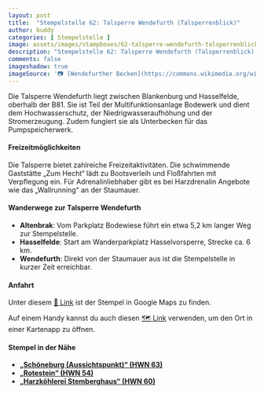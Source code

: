 ```yaml
---
layout: post
title:  "Stempelstelle 62: Talsperre Wendefurth (Talsperrenblick)"
author: buddy
categories: [ Stempelstelle ]
image: assets/images/stampboxes/62-talsperre-wendefurth-talsperrenblick.jpg
description: "Stempelstelle 62: Talsperre Wendefurth (Talsperrenblick) | Thale"
comments: false
imageshadow: true
imageSource: '📷 [Wendefurther Becken](https://commons.wikimedia.org/wiki/File:Wendefurther_Becken.JPG) von <a href="//commons.wikimedia.org/wiki/User:Corradox" title="User:Corradox">Corradox</a> unter Lizenz [CC BY-SA 3.0](https://creativecommons.org/licenses/by-sa/3.0)'
---
```


Die Talsperre Wendefurth liegt zwischen Blankenburg und Hasselfelde, oberhalb der B81. Sie ist Teil der Multifunktionsanlage Bodewerk und dient dem Hochwasserschutz, der Niedrigwasseraufhöhung und der Stromerzeugung. Zudem fungiert sie als Unterbecken für das Pumpspeicherwerk.

#### Freizeitmöglichkeiten

Die Talsperre bietet zahlreiche Freizeitaktivitäten. Die schwimmende Gaststätte „Zum Hecht“ lädt zu Bootsverleih und Floßfahrten mit Verpflegung ein. Für Adrenalinliebhaber gibt es bei Harzdrenalin Angebote wie das „Wallrunning“ an der Staumauer.

#### Wanderwege zur Talsperre Wendefurth

- **Altenbrak**: Vom Parkplatz Bodewiese führt ein etwa 5,2 km langer Weg zur Stempelstelle.
- **Hasselfelde**: Start am Wanderparkplatz Hasselvorsperre, Strecke ca. 6 km.
- **Wendefurth**: Direkt von der Staumauer aus ist die Stempelstelle in kurzer Zeit erreichbar.

#### Anfahrt

Unter diesem [📍 Link](https://www.google.com/maps/dir/?api=1&origin=&destination=51.74322%2C%2010.91930) ist der Stempel in Google Maps zu finden.

<div class="android-only">
  Auf einem Handy kannst du auch diesen 
  <a href="geo:51.74322,10.91930">🗺️ Link</a> 
  verwenden, um den Ort in einer Kartenapp zu öffnen.
  <p></p>
</div>

#### Stempel in der Nähe

- [**„Schöneburg (Aussichtspunkt)“ (HWN 63)**](/stempelstelle-63-schoeneburg-aussichtspunkt-aussichtspunkt)
- [**„Rotestein“ (HWN 54)**](/stempelstelle-54-rotestein)
- [**„Harzköhlerei Stemberghaus“ (HWN 60)**](/stempelstelle-60-stemberghaus-koehlerei-koehlerei)
